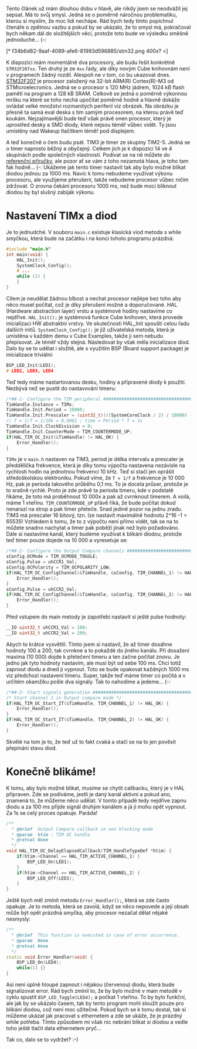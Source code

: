 Tento článek už mám dlouhou dobu v hlavě, ale nikdy jsem se neodvážil jej sepsat. Má to svůj smysl. Jedná se o poměrně náročnou problematiku, kterou si myslím, že moc lidí nechápe. Rád bych tedy tímto popíchnul čtenáře o zpětnou vazbu a pokud by se ukázalo, že to smysl má, pokračoval bych někam dál do složitějších věcí, protože toto bude ve výsledku směšně jednoduché... (-:

[* f34b6d82-9aaf-4089-afe6-81993d596885/stm32.png 400x? <]

K dispozici mám momentálně dva procesory, ale budu řešit konkrétně `STM32F207xx`. Ten druhý je ze `4xx` řady, ale díky novým Cube knihovnám není v programech žádný rozdíl. Alespoň ne v tom, co bu ukazovat dnes. [STM32F207](http://www.st.com/web/catalog/mmc/FM141/SC1169/SS1575/LN9/PF245085) je procesor založený na 32-bit ARM(R) Cortex(R)-M3 od STMicroelecronics. Jedná se o procesor s 120 MHz jádrem, 1024 kB flash pamětí na program a 128 kB SRAM. Celkově se jedná o poměrně výkonnou mršku na které se toho nechá upočítat poměrně hodně a hlavně dokáže ovládat velké množství rozmanitých periferií viz obrázek. Na obrázku je přesně ta samá eval deska s tím samým procesorem, na kterou právě teď koukám. Nejzajímavější bude teď však právě onen procesor, který je uprostřed desky a SMD diody, které nejsou téměř vůbec vidět. Ty jsou umístěny nad Wakeup tlačítkem téměř pod displejem.

A teď konečně o čem budu psát. TIM3 je timer ze skupiny TIM2-5. Jedná se o timer naprosto běžný a obyčejný. Celkem jich je k dispozici 14 ve 4 skupinách podle společných vlastností. Podívat se na ně můžete do [referenční příručky](http://www.st.com/web/en/resource/technical/document/reference_manual/DM00031020.pdf), ale pozor ať se vám z toho nezamotá hlava, je toho tam fak hodně... (-: Ukážeme jak tento timer nastavit tak aby bylo možné blikat diodou jednou za 1000 ms. Navíc k tomu nebudeme využívat výkonu procesoru, ale využijeme přerušení, takže nebudeme procesor vůbec ničím zdržovat. O zrovna čekání procesoru 1000 ms, než bude moci bliknout diodou by byl slušný zabiják výkonu.

# Nastavení TIMx a diod

Je to jednudché. V souboru `main.c` existuje klasická viod metoda s while smyčkou, která bude na začátku i na konci tohoto programu prázdná:

```cpp
#include "main.h"
int main(void) {
	HAL_Init();
    SystemClock_Config();
	# ...
	while (1) {
	}
}
```

Cílem je neudělat žádnou blbost a nechat procesor nejlépe bez toho aby něco musel počítat, což je díky přerušení možné a doporučované. HAL (Hardware abstraction layer) vrstu a systémové hodiny nastavíme co nejdříve. `HAL_Init();` je systémová funkce Cube knihoven, která provede inicializaci HW abstraktní vrstvy. Ve skutečnosti HAL_Init spouští celou řadu dalších initů. `SystemClock_Config();` je již uživatelská metoda, která je umístěna v každém demu v Cube Examples, takže ji sem nebudu přepisovat. Je téměř vždy stejná. Následovat by však měla inicializace diod. Dalo by se to udělat i složitě, ale s využitím BSP (Board support package) je inicializace triviální:

```cpp
BSP_LED_Init(LED1);
# LED2, LED3, LED4
```

Teď tedy máme nastartovanou desku, hodiny a připravené diody k použití. Nezbývá než se pustit do nastavování timeru:

```cpp
/*##-1- Configure the TIM peripheral #######################################*/
TimHandle.Instance = TIMx;
TimHandle.Init.Period = 10000;
TimHandle.Init.Prescaler = (uint32_t)(((SystemCoreClock / 2) / 10000) - 1); //10kHz
// T = 1/f = 1/10k = 0,0001 ; time = Period * T = 1s
TimHandle.Init.ClockDivision = 0;
TimHandle.Init.CounterMode = TIM_COUNTERMODE_UP;
if(HAL_TIM_OC_Init(&TimHandle) != HAL_OK) {
	Error_Handler();
}
```

`TIMx` je v `main.h` nastaven na TIM3, period je délka intervalu a prescaler je předdělička frekvence, která je díky tomu výpočtu nastavena nezávisle na rychlosti hodin na jednotnou frekvenci 10 kHz. Teď si stačí jen oprášit středoškolskou elektroniku. Pokud víme, že `T = 1/f` a frekvence je 10 000 Hz, pak je perioda takového průběhu 0,1 ms. To je docela průser, protože je to srašně rychlé. Proto je zde právě ta perioda timeru, kde v podstatě říkáme, že toto má proběhnout 10 000x a pak až cvrnknout timerem. A voilà, máme 1 vteřinu. `TIM_COUNTERMODE_UP` přávě říká, že bude počítat dokud nenarazí na strop a pak timer přeteče. Snad jedině pozor na jednu zradu. TIM3 má prescaler 16 bitový, tzn. lze nastavit maximálně hodnotu 2^16 -1 = 65535! Vzhledem k tomu, že to z výpočtu není přímo vidět, tak se na to můžete snadno nachytat a timer pak poběží jinak než bylo požadováno. Dále si nastavíme kanál, který budeme využívat k blikání diodou, protože teď timer pouze dojede na 10 000 a vyresetuje se:

```cpp
/*##-2- Configure the Output Compare channels #########################################*/
sConfig.OCMode = TIM_OCMODE_TOGGLE;
sConfig.Pulse = uhCCR1_Val;
sConfig.OCPolarity = TIM_OCPOLARITY_LOW;
if(HAL_TIM_OC_ConfigChannel(&TimHandle, &sConfig, TIM_CHANNEL_1) != HAL_OK) {
	Error_Handler();
}
sConfig.Pulse = uhCCR2_Val;
if(HAL_TIM_OC_ConfigChannel(&TimHandle, &sConfig, TIM_CHANNEL_2) != HAL_OK) {
	Error_Handler();
}
```

Před vstupem do main metody je zapotřebí nastavit si ještě pulse hodnoty:

```cpp
__IO uint32_t uhCCR1_Val = 100;
__IO uint32_t uhCCR2_Val = 200;
```

Abych to krátce vysvětlil. Tímto jsem si nastavil, že až timer dosáhne hodnoty 100 a 200, tak cvrnkne a to pokaždé do jiného kanálu. Při dosažení maxima (10 000) dojde k přetečení timeru a ten začne počítat znovu. Je jedno jak tyto hodnoty nastavím, ale musí být od sebe 100 ms. Chci totiž zapnout diodu a dned ji vypnout. Toto se bude opakovat každných 1000 ms viz předchozí nastavení timeru. Super, takže teď máme timer co počítá a v určitém okamžiku pošle dva signály. Tak to nahodíme a jedeme... (-:

```cpp
/*##-3- Start signals generation #######################################*/
/* Start channel 1 in Output compare mode */
if(HAL_TIM_OC_Start_IT(&TimHandle, TIM_CHANNEL_1) != HAL_OK) {
	Error_Handler();
}
if(HAL_TIM_OC_Start_IT(&TimHandle, TIM_CHANNEL_2) != HAL_OK) {
	Error_Handler();
}
```

Skvělé na tom je to, že teď už to fakt cvaká a stačí se na to jen pověsit přepínání stavu diod.

# Konečně blikáme!

K tomu, aby bylo možné blikat, musíme se chytit callbacku, který je v HAL připraven. Zde se podíváme, jestli je daný kanál aktivní a pokud ano, znamená to, že můžeme něco udělat. V tomto případě tedy nejdříve zapnu diodu a za 100 ms přijde signál druhým kanálem a já ji mohu opět vypnout. Za 1s se celý proces opakuje. Paráda!

```cpp
/**
  * @brief  Output Compare callback in non blocking mode 
  * @param  htim : TIM OC handle
  * @retval None
  */
void HAL_TIM_OC_DelayElapsedCallback(TIM_HandleTypeDef *htim) {
	if(htim->Channel == HAL_TIM_ACTIVE_CHANNEL_1) {
		BSP_LED_On(LED1);
  	}
	if(htim->Channel == HAL_TIM_ACTIVE_CHANNEL_2) {
		BSP_LED_Off(LED1);
  	}
}
```

Ještě bych měl zmínit metodu `Error_Handler();`, která se zde často opakuje. Je to metoda, která se zavolá, když se něco nepovede a její obsah může být opět prázdná smyčka, aby procesor nezačal dělat nějaké nesmysly:

```cpp
/**
  * @brief  This function is executed in case of error occurrence.
  * @param  None
  * @retval None
  */
static void Error_Handler(void) {
	BSP_LED_On(LED4);
	while(1) {}
}
```

Asi není úplně hloupé zapnout i nějakou (červenou) diodu, která bude signalizovat error. Rád bych zmínil to, že by bylo možné v main metodě v cyklu spustit `BSP_LED_Toggle(LED4);` a počkat 1 vteřinu. To by bylo funkční, ale jak by se ukázalo časem, tak by tento program mohl sloužit pouze pro blikání diodou, což není moc užitečné. Pokud bych se k tomu dostal, tak si můžeme ukázat jak pracovat s ethernetem a zde se ukáže, že je prázdný while potřeba. Tímto způsobem mi však nic nebrání blikat si diodou a vedle toho ještě tlačit data ethernetem pryč...

Tak co, dalo se to vydržet? :-)
